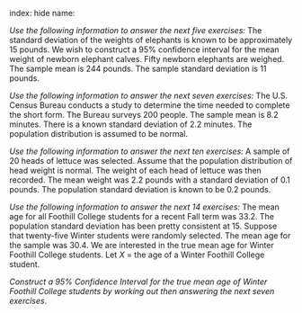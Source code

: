index: hide
name: 

 *Use the following information to answer the next five exercises:* The standard deviation of the weights of elephants is known to be approximately 15 pounds. We wish to construct a 95% confidence interval for the mean weight of newborn elephant calves. Fifty newborn elephants are weighed. The sample mean is 244 pounds. The sample standard deviation is 11 pounds.

 *Use the following information to answer the next seven exercises:* The U.S. Census Bureau conducts a study to determine the time needed to complete the short form. The Bureau surveys 200 people. The sample mean is 8.2 minutes. There is a known standard deviation of 2.2 minutes. The population distribution is assumed to be normal.

 *Use the following information to answer the next ten exercises:* A sample of 20 heads of lettuce was selected. Assume that the population distribution of head weight is normal. The weight of each head of lettuce was then recorded. The mean weight was 2.2 pounds with a standard deviation of 0.1 pounds. The population standard deviation is known to be 0.2 pounds.

 *Use the following information to answer the next 14 exercises:* The mean age for all Foothill College students for a recent Fall term was 33.2. The population standard deviation has been pretty consistent at 15. Suppose that twenty-five Winter students were randomly selected. The mean age for the sample was 30.4. We are interested in the true mean age for Winter Foothill College students. Let  *X* = the age of a Winter Foothill College student.

 *Construct a 95% Confidence Interval for the true mean age of Winter Foothill College students  by working out then answering the next seven exercises*.
